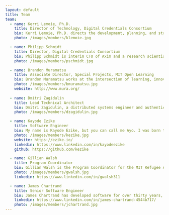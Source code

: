 ```yaml
---
layout: default
title: Team
team:
  - name: Kerri Lemoie, Ph.D.
    title: Director of Technology, Digital Credentials Consortium
    bio: Kerri Lemoie, Ph.D. directs the development, planning, and strategy of verifiable digital credentialing technology at the DCC. Kerri has been working on the web for 25+ years as a web developer and in multiple leadership capacities and advisory roles. As one of the founding technical contributors to Open Badges, she is a recognized leader in the digital credentials ecosystem. Kerri completed her Ph.D. at Fielding Graduate University in Media Psychology. Her dissertation research focused on technology adoption of self-sovereign digital identity. 
    photo: /images/members/klemoie.jpg

  - name: Philipp Schmidt
    title: Director, Digital Credentials Consortium
    bio: Philipp Schmidt is interim CTO of Axim and a research scientist and advisor for <a href="https://digitalcredentials.mit.edu/">digital credentials</a> at MIT. Prior to joining Axim, he was the Director of Digital Learning at the <a href="https://media.mit.edu/">MIT Media Lab</a>. He has extensive experience developing technology-enabled programs that increase opportunities for learning and education, including founding <a href="http://p2pu.org/">Peer 2 Peer University (P2PU)</a>, a non-profit that provides wrap-around support for online courses through a network of public libraries. He serves on the board of <a href="https://www.collegeunbound.edu/"College Unbound</a>, a degree-completion college for adult students and was a founding board member of the OpenCourseWare Consortium. He co-authored the <a href="http://www.capetowndeclaration.org/">Cape Town Open Education Declaration</a> and has developed a number of open standards for digital academic credentials including <a href="https://wiki.mozilla.org/images/5/59/OpenBadges-Working-Paper_012312.pdf">Mozilla Open Badges</a>. Philipp holds a computer science degree from FH Furtwangen in Germany and an MBA from MIT.
    photo: /images/members/pschmidt.jpg

  - name: Brandon Muramatsu
    title: Associate Director, Special Projects, MIT Open Learning
    bio: Brandon Muramatsu works at the intersection of learning, innovation and scale. Brandon leads the design and implementation of local, national and international strategic education initiatives at <a href="http://web.mit.edu/">MIT</a> for <a href="https://openlearning.mit.edu/">MIT Open Learning</a>. At MIT he manages learning technology and curriculum development projects, including the development of an infrastructure for digital academic credentials, the design of web applications and software tools for educators and learners to develop/author, use, reuse and share digital learning resources. Brandon earned his B.S. (1993) and M.S. (1995) in <a href="https://www.me.berkeley.edu/">Mechanical Engineering</a> from the <a href="https://www.berkeley.edu/">University of California, Berkeley</a>.
    photo: /images/members/bmuramatsu.jpg
    website: http://www.mura.org/
  
  - name: Dmitri Zagidulin
    title: Lead Technical Architect
    bio: Dmitri Zagidulin, a distributed systems engineer and authentication and credentials expert, is the Technical Architect for the DCC. He also participates in hands-on development of core decentralization libraries, helps organize conferences, and contributes to open standards. 
    photo: /images/members/dzagidulin.jpg

  - name: Kayode Ezike
    title: Software Engineer
    bio: My name is Kayode Ezike, but you can call me Ayo. I was born to two Nigerian Igbo immigrants in New York, where I have lived for most of my life, outside of school. When it was time for college, I shifted my focus to Electrical Engineering and Computer Science before specializing as a graduate student in system design and application development in Self-Sovereign Identity (SSI). Much of my work these days focuses on technologies that enable users to leverage their personal data for access to new opportunities. Outside of the DCC, this work happens primarily at Gobekli and other partner organizations that I am privileged to support. When I am not working, I enjoy singing, writing, lifting, and playing basketball.
    photo: /images/members/kezike.jpg
    website: https://ezike.io/
    linkedin: https://www.linkedin.com/in/kayodeezike
    github: https://github.com/kezike

  - name: Gillian Walsh
    title: Program Coordinator
    bio: Gillian Walsh is the Program Coordinator for the MIT Refugee Action Hub (ReACT) and the Digital Credentials Consortium (DCC). Her work focuses on the design, implementation and evaluation of academic programming and technologies that promote equitable pathways for meaningful careers for learners across the world, particularly those from vulnerable communities. Prior to working at MIT, she worked in admissions and sponsored programming support at Harvard Medical School and Tufts University. She spent two years in Shanghai, China, teaching English, studying Mandarin Chinese and traveling across East Asia. Gillian holds a BA in History from Kent State University and a Masters in International Higher Education and Intercultural Relations from Lesley University.
    photo: /images/members/gwalsh.jpg
    linkedin: https://www.linkedin.com/in/gwalsh311

  - name: James Chartrand
    title: Senior Software Engineer
    bio: James Chartrand has developed software for over thirty years, mostly in higher-ed, primarily designing and developing systems for collection, edit, analysis and publication of research data, with a focus on digital credentialing over the last five years.
    linkedin: https://www.linkedin.com/in/james-chartrand-4544b717/
    photo: /images/members/jchartrand.jpg
---
```

